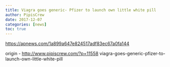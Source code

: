 ```yaml
---
title: Viagra goes generic- Pfizer to launch own little white pill
author: PipisCrew
date: 2017-12-07
categories: [news]
toc: true
---
```


https://apnews.com/1a899a647e824517adf83ec67a0fa144

origin - http://www.pipiscrew.com/?p=11558 viagra-goes-generic-pfizer-to-launch-own-little-white-pill